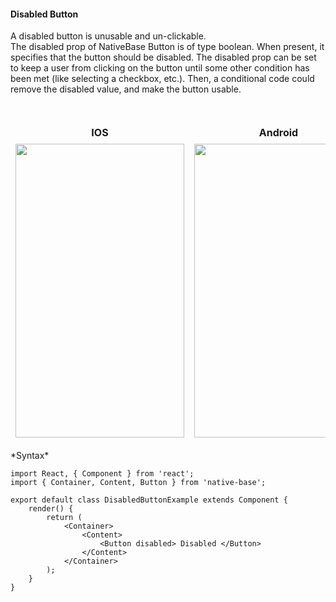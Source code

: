#### Disabled Button

A disabled button is unusable and un-clickable.<br />
The disabled prop of NativeBase Button is of type boolean. When present, it specifies that the button should be disabled. The disabled prop can be set to keep a user from clicking on the button until some other condition has been met (like selecting a checkbox, etc.). Then, a conditional code could remove the disabled value, and make the button usable.

<br />
    <table>
      <thead>
        <tr style="border-style: hidden">
          <th style="border-style: hidden">IOS</th>
          <th>Android</th>
        </tr>
      </thead>
      <thead>
        <tr style="border-style: hidden">
          <th style="border-style: hidden"><img height="470" width="270" src="{{('../../assets/ios/components/disabled-button.png')}}" alt="" /></th>
          <th><img height="470" width="270" src="{{('../../assets/android/components/disabled-button.png')}}" alt="" /></th>
        </tr>
      </thead>
    </table>
*Syntax*

<pre class="line-numbers"><code class="language-jsx">import React, { Component } from 'react';
import { Container, Content, Button } from 'native-base';
​
export default class DisabledButtonExample extends Component {
    render() {
        return (
            &lt;Container>
                &lt;Content>
                    &lt;Button disabled> Disabled &lt;/Button>
                &lt;/Content>
            &lt;/Container>
        );
    }
}</code></pre>
